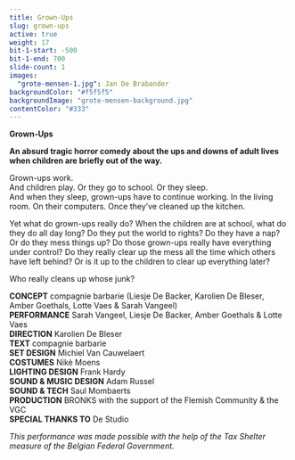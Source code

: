 ```yaml
---
title: Grown-Ups
slug: grown-ups
active: true
weight: 17
bit-1-start: -500
bit-1-end: 700
slide-count: 1
images:
  "grote-mensen-1.jpg": Jan De Brabander
backgroundColor: "#f5f5f5"
backgroundImage: "grote-mensen-background.jpg"
contentColor: "#333"
---
```

**Grown-Ups**<br>

**An absurd tragic horror comedy about the ups and downs of adult lives when children are briefly out of the way.**<br>

Grown-ups work.<br>
And children play. Or they go to school. Or they sleep.<br>
And when they sleep, grown-ups have to continue working. In the living room. On their computers. Once they’ve cleaned up the kitchen.<br>   

Yet what do grown-ups really do? When the children are at school, what do they do all day long? Do they put the world to rights? Do they have a nap? Or do they mess things up? Do those grown-ups really have everything under control? Do they really clear up the mess all the time which others have left behind? Or is it up to the children to clear up everything later?   

Who really cleans up whose junk? 


**CONCEPT** compagnie barbarie (Liesje De Backer, Karolien De Bleser, Amber Goethals, Lotte Vaes & Sarah Vangeel)<br>
**PERFORMANCE** Sarah Vangeel, Liesje De Backer, Amber Goethals & Lotte Vaes<br>
**DIRECTION** Karolien De Bleser<br>
**TEXT** compagnie barbarie<br>
**SET DESIGN** Michiel Van Cauwelaert<br>
**COSTUMES** Nikè Moens<br>
**LIGHTING DESIGN** Frank Hardy<br>
**SOUND & MUSIC DESIGN** Adam Russel<br>
**SOUND & TECH** Saul Mombaerts<br>
**PRODUCTION** BRONKS with the support of the Flemish Community & the VGC<br>
**SPECIAL THANKS TO** De Studio<br>

*This performance was made possible with the help of the Tax Shelter measure of the Belgian Federal Government.*
